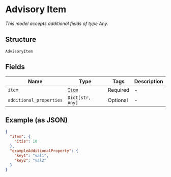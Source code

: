 
# Advisory Item

*This model accepts additional fields of type Any.*

## Structure

`AdvisoryItem`

## Fields

| Name | Type | Tags | Description |
|  --- | --- | --- | --- |
| `item` | [`Item`](../../doc/models/item.md) | Required | - |
| `additional_properties` | `Dict[str, Any]` | Optional | - |

## Example (as JSON)

```json
{
  "item": {
    "itis": 10
  },
  "exampleAdditionalProperty": {
    "key1": "val1",
    "key2": "val2"
  }
}
```


